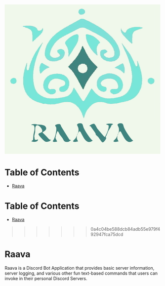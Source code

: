 ![Raava Bot Logo](images/raavaLogo.jpg)

# Table of Contents
* [Raava](#raava)

# Table of Contents
* [Raava](#raava)
>>>>>>> 0a4c04be588dcb84adb55e979f492947fca75dcd

<a name="raava"/>

# Raava
Raava is a Discord Bot Application that provides basic server information, server logging, and various other fun text-based commands that users can invoke in their personal Discord Servers.